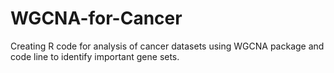 # WGCNA-for-Cancer
Creating R code for analysis of cancer datasets using WGCNA package and code line to identify important gene sets. 
